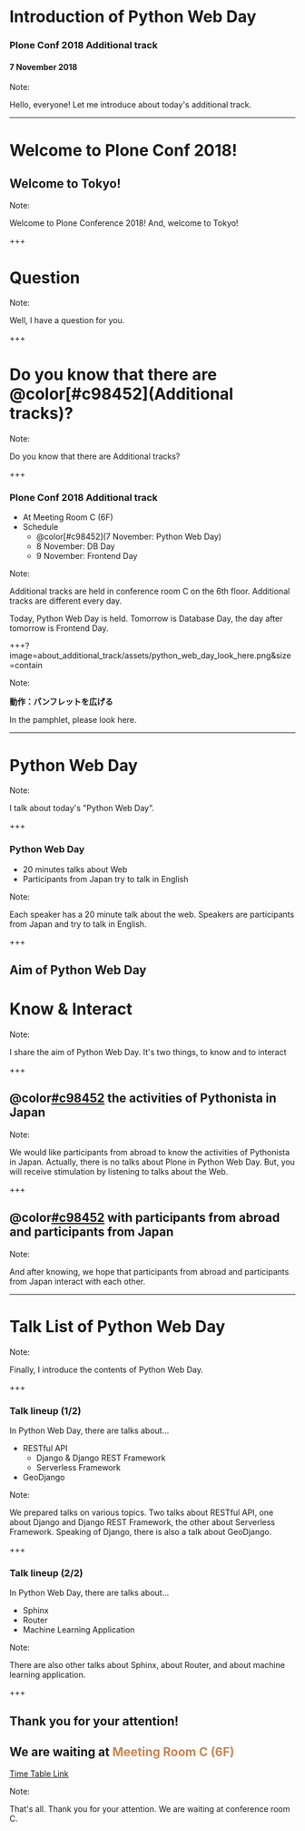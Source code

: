 # Introduction of Python Web Day
### Plone Conf 2018 Additional track
#### 7 November 2018

Note:

Hello, everyone!
Let me introduce about today's additional track.

---

# Welcome to Plone Conf 2018!
## Welcome to Tokyo!

Note:

Welcome to Plone Conference 2018!
And, welcome to Tokyo!

+++

# Question

Note:

Well, I have a question for you.

+++

# Do you know that there are @color[#c98452](Additional tracks)?

Note:

Do you know that there are Additional tracks?

+++

### Plone Conf 2018 Additional track

- At Meeting Room C (6F)
- Schedule
  - @color[#c98452](7 November: Python Web Day)
  - 8 November: DB Day
  - 9 November: Frontend Day

Note:

Additional tracks are held in conference room C on the 6th floor.
Additional tracks are different every day.

Today, Python Web Day is held.
Tomorrow is Database Day,
the day after tomorrow is Frontend Day.

+++?image=about_additional_track/assets/python_web_day_look_here.png&size=contain

Note:

**動作：パンフレットを広げる**

In the pamphlet, please look here.

---

# Python Web Day

Note:

I talk about today's "Python Web Day”.

+++

### Python Web Day

- 20 minutes talks about Web
- Participants from Japan try to talk in English

Note:

Each speaker has a 20 minute talk about the web.
Speakers are participants from Japan and try to talk in English.

+++

## Aim of Python Web Day

# Know & Interact

Note:

I share the aim of Python Web Day.
It's two things, to know and to interact

+++

## @color[#c98452](Know) the activities of Pythonista in Japan

Note:

We would like participants from abroad to know the activities of Pythonista in Japan.
Actually, there is no talks about Plone in Python Web Day.
But, you will receive stimulation by listening to talks about the Web.

+++

## @color[#c98452](Interact) with participants from abroad and participants from Japan

Note:

And after knowing,
we hope that participants from abroad and participants from Japan interact with each other.

---

# Talk List of Python Web Day

Note:

Finally, I introduce the contents of Python Web Day.

+++

### Talk lineup (1/2)

In Python Web Day, there are talks about...

- RESTful API
  - Django & Django REST Framework
  - Serverless Framework
- GeoDjango

Note:

We prepared talks on various topics.
Two talks about RESTful API,
one about Django and Django REST Framework, the other about Serverless Framework.
Speaking of Django, there is also a talk about GeoDjango.

+++

### Talk lineup (2/2)

In Python Web Day, there are talks about...

- Sphinx
- Router
- Machine Learning Application

Note:

There are also other talks about Sphinx, about Router, and about machine learning application.

+++

## Thank you for your attention!
## We are waiting at <span style="color: #c98452">Meeting Room C (6F)</span>
[Time Table Link](https://2018.ploneconf.org/schedule/talks-november-7)

Note:

That's all.
Thank you for your attention.
We are waiting at conference room C.
